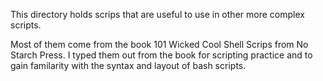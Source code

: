 This directory holds scrips that are useful to use in other more complex scripts.

Most of them come from the book 101 Wicked Cool Shell Scrips from No Starch Press. I typed them out from the book for scripting practice and to gain familarity with the syntax and layout of bash scripts. 
